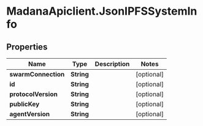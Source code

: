 # MadanaApiclient.JsonIPFSSystemInfo

## Properties

Name | Type | Description | Notes
------------ | ------------- | ------------- | -------------
**swarmConnection** | **String** |  | [optional] 
**id** | **String** |  | [optional] 
**protocolVersion** | **String** |  | [optional] 
**publicKey** | **String** |  | [optional] 
**agentVersion** | **String** |  | [optional] 


